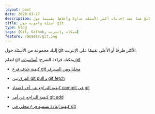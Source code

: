 ```yaml
---
layout: post
date: 2020-03-27
description: هنا تجد إجابات أكثر الأسئلة تداولا وأعلاها تقييما حول git
title: أسئلة وأجوبة حول git
type: blog
tags: [Git, Github, شبكات ,إنترنت]
feature: /assets/git.png
---
```




إليك مجموعة من الأسئلة حول git الأكثر طرحًا أو الأعلى تقييمًا على الإنترنت.

لتعلم git يمكنك قراءة الشرح: [أساسيات git](/git-basics)

* [كيفية حذف فرع git محليا ومن السيرفر](/delete-git-branch)

* [الفرق بين git pull و git fetch](/git-pull-fetch)

* [كيفية التراجع عن آخر اعتماد commit في git](/undo-git-commit)

* [كيفية التراجع عن أمر git add](/undo-git-add)

* [كيفية إعادة تسمية فرع محلي في git](/rename-local-git-branch)


